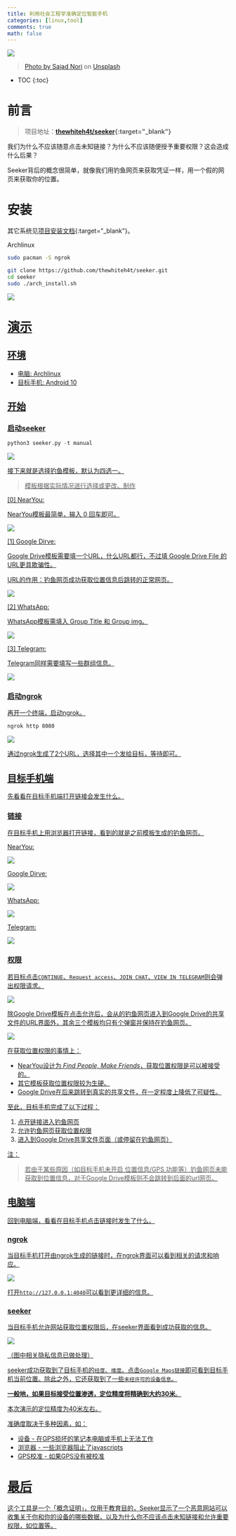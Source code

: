 ```yaml
---
title: 利用社会工程学准确定位智能手机
categories: [linux,tool]
comments: true
math: false
---
```


<a data-fancybox="gallery" href="https://cdn.jsdelivr.net/gh/riveronvenus/blog-pic/img/seeker/img00.jpg"><img src="https://cdn.jsdelivr.net/gh/riveronvenus/blog-pic/img/seeker/img00.jpg">

> Photo by <a href="https://unsplash.com/@sajad_sqs9966b?utm_source=unsplash&utm_medium=referral&utm_content=creditCopyText" target="_blank">Sajad Nori</a> on <a href="https://unsplash.com/s/photos/network?utm_source=unsplash&utm_medium=referral&utm_content=creditCopyText" target="_blank">Unsplash</a>

* TOC
{:toc}


# 前言

> 项目地址：**[thewhiteh4t/seeker](https://github.com/thewhiteh4t/seeker){:target="_blank"}**  

我们为什么不应该随意点击未知链接？为什么不应该随便授予重要权限？这会造成什么后果？

Seeker背后的概念很简单，就像我们用钓鱼网页来获取凭证一样，用一个假的网页来获取你的位置。

# 安装

其它系统见[项目安装文档](https://github.com/thewhiteh4t/seeker#installation){:target="_blank"}。

Archlinux

```bash
sudo pacman -S ngrok
```

```bash
git clone https://github.com/thewhiteh4t/seeker.git
cd seeker
sudo ./arch_install.sh
```

<a data-fancybox="gallery" href="https://cdn.jsdelivr.net/gh/riveronvenus/blog-pic/img/seeker/img01.png"><img src="https://cdn.jsdelivr.net/gh/riveronvenus/blog-pic/img/seeker/img01.png">

# 演示

## 环境

- 电脑: Archlinux
- 目标手机: Android 10

## 开始

### 启动seeker

```python
python3 seeker.py -t manual
```

<a data-fancybox="gallery" href="https://cdn.jsdelivr.net/gh/riveronvenus/blog-pic/img/seeker/img02.png"><img src="https://cdn.jsdelivr.net/gh/riveronvenus/blog-pic/img/seeker/img02.png">

接下来就是选择钓鱼模板，默认为四选一。

> 模板根据实际情况进行选择或更改、制作

[0] NearYou: 

NearYou模板最简单，输入 0 回车即可。

<a data-fancybox="gallery" href="https://cdn.jsdelivr.net/gh/riveronvenus/blog-pic/img/seeker/img17.png"><img src="https://cdn.jsdelivr.net/gh/riveronvenus/blog-pic/img/seeker/img17.png">

[1] Google Dirve: 

Google Drive模板需要填一个URL，什么URL都行，不过填 Google Drive File 的URL更具欺骗性。

URL的作用：钓鱼网页成功获取位置信息后跳转的正常网页。

<a data-fancybox="gallery" href="https://cdn.jsdelivr.net/gh/riveronvenus/blog-pic/img/seeker/img03.png"><img src="https://cdn.jsdelivr.net/gh/riveronvenus/blog-pic/img/seeker/img03.png">

[2] WhatsApp: 

WhatsApp模板需填入 Group Title 和 Group img。

<a data-fancybox="gallery" href="https://cdn.jsdelivr.net/gh/riveronvenus/blog-pic/img/seeker/img12.png"><img src="https://cdn.jsdelivr.net/gh/riveronvenus/blog-pic/img/seeker/img12.png">

[3] Telegram: 

Telegram同样需要填写一些群组信息。

<a data-fancybox="gallery" href="https://cdn.jsdelivr.net/gh/riveronvenus/blog-pic/img/seeker/img14.png"><img src="https://cdn.jsdelivr.net/gh/riveronvenus/blog-pic/img/seeker/img14.png">

### 启动ngrok

再开一个终端，启动ngrok。

```bash
ngrok http 8080
```

<a data-fancybox="gallery" href="https://cdn.jsdelivr.net/gh/riveronvenus/blog-pic/img/seeker/img04.png"><img src="https://cdn.jsdelivr.net/gh/riveronvenus/blog-pic/img/seeker/img04.png">

通过ngrok生成了2个URL，选择其中一个发给目标，等待即可。

## 目标手机端

先看看在目标手机端打开链接会发生什么。

### 链接

在目标手机上用浏览器打开链接，看到的就是之前模板生成的钓鱼网页。

NearYou: 

<a data-fancybox="gallery" href="https://cdn.jsdelivr.net/gh/riveronvenus/blog-pic/img/seeker/img18.png"><img src="https://cdn.jsdelivr.net/gh/riveronvenus/blog-pic/img/seeker/img18.png">

Google Dirve: 

<a data-fancybox="gallery" href="https://cdn.jsdelivr.net/gh/riveronvenus/blog-pic/img/seeker/img16.png"><img src="https://cdn.jsdelivr.net/gh/riveronvenus/blog-pic/img/seeker/img16.png">

WhatsApp: 

<a data-fancybox="gallery" href="https://cdn.jsdelivr.net/gh/riveronvenus/blog-pic/img/seeker/img13.png"><img src="https://cdn.jsdelivr.net/gh/riveronvenus/blog-pic/img/seeker/img13.png">

Telegram: 

<a data-fancybox="gallery" href="https://cdn.jsdelivr.net/gh/riveronvenus/blog-pic/img/seeker/img15.png"><img src="https://cdn.jsdelivr.net/gh/riveronvenus/blog-pic/img/seeker/img15.png">

### 权限

若目标点击`CONTINUE`、`Request access`、`JOIN CHAT`、`VIEW IN TELEGRAM`则会弹出权限请求。

<a data-fancybox="gallery" href="https://cdn.jsdelivr.net/gh/riveronvenus/blog-pic/img/seeker/img07.png"><img src="https://cdn.jsdelivr.net/gh/riveronvenus/blog-pic/img/seeker/img07.png">

除Google Drive模板在点击允许后，会从的钓鱼网页进入到Google Drive的共享文件的URL界面外，其余三个模板均只有个弹窗并保持在钓鱼网页。

<a data-fancybox="gallery" href="https://cdn.jsdelivr.net/gh/riveronvenus/blog-pic/img/seeker/img08.png">

<img src="https://cdn.jsdelivr.net/gh/riveronvenus/blog-pic/img/seeker/img08.png">

在获取位置权限的事情上：

- NearYou设计为 *Find People, Make Friends*，获取位置权限是可以被接受的。
- 其它模板获取位置权限较为生硬。
- Google Drive在后来跳转到真实的共享文件，在一定程度上降低了可疑性。

至此，目标手机完成了以下过程：

1. 点开链接进入钓鱼网页
2. 允许钓鱼网页获取位置权限
3. 进入到Google Drive共享文件页面（或停留在钓鱼网页）

注：

> 若由于某些原因（如目标手机未开启 位置信息/GPS 功能等）钓鱼网页未能获取到位置信息，对于Google Drive模板则不会跳转到后面的url网页。

## 电脑端

回到电脑端，看看在目标手机点击链接时发生了什么。

### ngrok

当目标手机打开由ngrok生成的链接时，在ngrok界面可以看到相关的请求和响应。

<a data-fancybox="gallery" href="https://cdn.jsdelivr.net/gh/riveronvenus/blog-pic/img/seeker/img05.png"><img src="https://cdn.jsdelivr.net/gh/riveronvenus/blog-pic/img/seeker/img05.png">

打开`http://127.0.0.1:4040`可以看到更详细的信息。

### seeker

当目标手机允许网站获取位置权限后，在seeker界面看到成功获取的信息。

<a data-fancybox="gallery" href="https://cdn.jsdelivr.net/gh/riveronvenus/blog-pic/img/seeker/img19.png"><img src="https://cdn.jsdelivr.net/gh/riveronvenus/blog-pic/img/seeker/img19.png">

（图中相关隐私信息已做处理）

seeker成功获取到了目标手机的`经度`、`维度`。点击`Google Maps链接`即可看到目标手机当前位置。除此之外，它还获取到了一些`未经许可的设备信息`。

**一般地，如果目标接受位置渗透，定位精度将精确到大约30米**。 

本次演示的定位精度为40米左右。

准确度取决于多种因素，如：

- 设备 - 在GPS损坏的笔记本电脑或手机上无法工作
- 浏览器 - 一些浏览器阻止了javascripts
- GPS校准 - 如果GPS没有被校准

# 最后

这个工具是一个「概念证明」，仅用于教育目的，Seeker显示了一个恶意网站可以收集关于你和你的设备的哪些数据，以及为什么你不应该点击未知链接和允许重要权限，如位置等。
